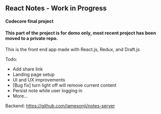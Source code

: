 ## React Notes - Work in Progress 
#### Codecore final project

#### This part of the project is for demo only, most recent project has been moved to a private repo.
 
This is the front end app made with React.js, Redux, and Draft.js

Todo: 
- Add share link
- Landing page setup
- UI and UX improvements
- [Bug fix] turn light off will remove current content
- Persist note while user logging in
- More...

Backend: https://github.com/jamesonji/notes-server